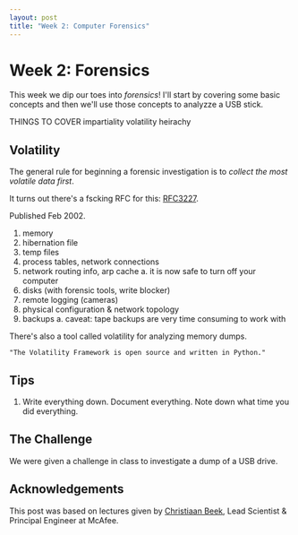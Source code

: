 ```yaml
---
layout: post
title: "Week 2: Computer Forensics"
---
```


Week 2: Forensics
=================

This week we dip our toes into _forensics_!
I'll start by covering some basic concepts and then we'll use those concepts to analyzze a USB stick.

THINGS TO COVER
impartiality
volatility heirachy


Volatility
----------

The general rule for beginning a forensic investigation is to _collect the most volatile data first_.

It turns out there's a fscking RFC for this: [RFC3227][].

Published Feb 2002.

[RFC3227]: https://tools.ietf.org/html/rfc3227

1. memory
2. hibernation file
3. temp files
4. process tables, network connections
5. network routing info, arp cache
    a. it is now safe to turn off your computer
6. disks (with forensic tools, write blocker)
7. remote logging (cameras)
8. physical configuration & network topology
9. backups
    a. caveat: tape backups are very time consuming to work with


There's also a tool called volatility for analyzing memory dumps.

    "The Volatility Framework is open source and written in Python."


[volatility]: http://www.volatilityfoundation.org/
[volatility-github]: https://github.com/volatilityfoundation/volatility

Tips
----

1. Write everything down. Document everything.
Note down what time you did everything.


The Challenge
-------------

We were given a challenge in class to investigate a dump of a USB drive.






Acknowledgements
-----

This post was based on lectures given by [Christiaan Beek][],
Lead Scientist & Principal Engineer at McAfee.

[Christiaan Beek]: https://twitter.com/ChristiaanBeek
